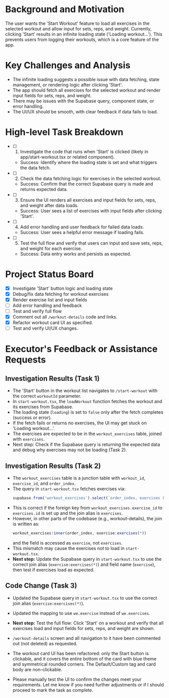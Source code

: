 # Background and Motivation
The user wants the 'Start Workout' feature to load all exercises in the selected workout and allow input for sets, reps, and weight. Currently, clicking 'Start' results in an infinite loading state ('Loading workout...'). This prevents users from logging their workouts, which is a core feature of the app.

# Key Challenges and Analysis
- The infinite loading suggests a possible issue with data fetching, state management, or rendering logic after clicking 'Start'.
- The app should fetch all exercises for the selected workout and render input fields for sets, reps, and weight.
- There may be issues with the Supabase query, component state, or error handling.
- The UI/UX should be smooth, with clear feedback if data fails to load.

# High-level Task Breakdown
- [ ] 1. Investigate the code that runs when 'Start' is clicked (likely in app/start-workout.tsx or related component).
  - Success: Identify where the loading state is set and what triggers the data fetch.
- [ ] 2. Check the data fetching logic for exercises in the selected workout.
  - Success: Confirm that the correct Supabase query is made and returns expected data.
- [ ] 3. Ensure the UI renders all exercises and input fields for sets, reps, and weight after data loads.
  - Success: User sees a list of exercises with input fields after clicking 'Start'.
- [ ] 4. Add error handling and user feedback for failed data loads.
  - Success: User sees a helpful error message if loading fails.
- [ ] 5. Test the full flow and verify that users can input and save sets, reps, and weight for each exercise.
  - Success: Data entry works and persists as expected.

# Project Status Board
- [x] Investigate 'Start' button logic and loading state
- [x] Debug/fix data fetching for workout exercises
- [x] Render exercise list and input fields
- [ ] Add error handling and feedback
- [ ] Test and verify full flow
- [x] Comment out all `/workout-details` code and links.
- [x] Refactor workout card UI as specified.
- [ ] Test and verify UI/UX changes.

# Executor's Feedback or Assistance Requests
## Investigation Results (Task 1)
- The 'Start' button in the workout list navigates to `/start-workout` with the correct `workoutId` parameter.
- In `start-workout.tsx`, the `loadWorkout` function fetches the workout and its exercises from Supabase.
- The loading state (`loading`) is set to `false` only after the fetch completes (success or error).
- If the fetch fails or returns no exercises, the UI may get stuck on 'Loading workout...'.
- The exercises are expected to be in the `workout_exercises` table, joined with `exercises`.
- Next step: Check if the Supabase query is returning the expected data and debug why exercises may not be loading (Task 2).

## Investigation Results (Task 2)
- The `workout_exercises` table is a junction table with `workout_id`, `exercise_id`, and `order_index`.
- The query in `start-workout.tsx` fetches exercises via:
  ```js
  supabase.from('workout_exercises').select(`order_index, exercises (...)`).eq('workout_id', workoutId)
  ```
- This is correct if the foreign key from `workout_exercises.exercise_id` to `exercises.id` is set up and the join alias is `exercises`.
- However, in other parts of the codebase (e.g., workout-details), the join is written as:
  ```js
  workout_exercises!inner(order_index, exercise:exercises(*))
  ```
  and the field is accessed as `exercise`, not `exercises`.
- This mismatch may cause the exercises not to load in `start-workout.tsx`.
- **Next step:** Update the Supabase query in `start-workout.tsx` to use the correct join alias (`exercise:exercises(*)`) and field name (`exercise`), then test if exercises load as expected.

## Code Change (Task 3)
- Updated the Supabase query in `start-workout.tsx` to use the correct join alias (`exercise:exercises(*)`).
- Updated the mapping to use `we.exercise` instead of `we.exercises`.
- **Next step:** Test the full flow: Click 'Start' on a workout and verify that all exercises load and input fields for sets, reps, and weight are shown.

- `/workout-details` screen and all navigation to it have been commented out (not deleted) as requested.
- The workout card UI has been refactored: only the Start button is clickable, and it covers the entire bottom of the card with blue theme and symmetrical rounded corners. The Default/Custom tag and card body are non-clickable.
- Please manually test the UI to confirm the changes meet your requirements. Let me know if you need further adjustments or if I should proceed to mark the task as complete. 